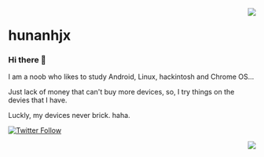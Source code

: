 <a href="#">
<img align="right" src="https://github-readme-stats.vercel.app/api?username=hunanhjx&show_icons=true&icon_color=fff&bg_color=30,006ce7,00c5f6&title_color=fff&text_color=fff&custom_title=This is hunanhjx">
</a>

# hunanhjx

### Hi there 👋

I am a noob who likes to study Android, Linux, hackintosh and Chrome OS...

Just lack of money that can't buy more devices, so, I try things on the devies that I have.

Luckly, my devices never brick. haha.

[![Twitter Follow](https://img.shields.io/twitter/follow/ROCMotherHunter?label=%E5%85%B3%E6%B3%A8%E6%88%91&style=social)](https://twitter.com/ROCMotherHunter)

[<a href="#">
<img align="right" src=https://card.exophase.com/2/0/73664.png?1614266045>
</a>](https://www.exophase.com/user/hunanhjx)
<!--
**hunanhjx/hunanhjx** is a ✨ _special_ ✨ repository because its `README.md` (this file) appears on your GitHub profile.

Here are some ideas to get you started:

- 🔭 I’m currently working on ...
- 🌱 I’m currently learning ...
- 👯 I’m looking to collaborate on ...
- 🤔 I’m looking for help with ...
- 💬 Ask me about ...
- 📫 How to reach me: ...
- 😄 Pronouns: ...
- ⚡ Fun fact: ...
-->
